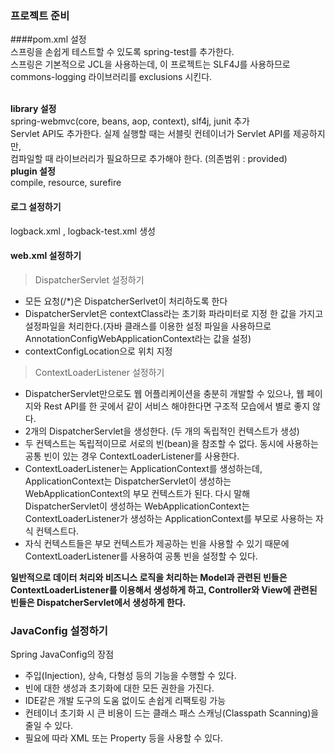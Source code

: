 ### 프로젝트 준비
####pom.xml 설정<br>
스프링을 손쉽게 테스트할 수 있도록 spring-test를 추가한다.<br>
스프링은 기본적으로 JCL을 사용하는데, 이 프로젝트는 SLF4J를 사용하므로 commons-logging 라이브러리를 exclusions 시킨다.
<br>
<br>

**library 설정**<br>
spring-webmvc(core, beans, aop, context), slf4j, junit 추가<br>
Servlet API도 추가한다. 실제 실행할 때는 서블릿 컨테이너가 Servlet API를 제공하지만,<br> 
컴파일할 때 라이브러리가 필요하므로 추가해야 한다. (의존범위 : provided)<br>
**plugin 설정**<br>
compile, resource, surefire<br>

#### 로그 설정하기
logback.xml , logback-test.xml 생성

#### web.xml 설정하기
> DispatcherServlet 설정하기
* 모든 요청(/*)은 DispatcherSerlvet이 처리하도록 한다
* DispatcherServlet은 contextClass라는 초기화 파라미터로 지정 한 값을 가지고 설정파일을 처리한다.(자바 클래스를 이용한 설정 파일을 사용하므로 AnnotationConfigWebApplicationContext라는 값을 설정)
* contextConfigLocation으로 위치 지정
> ContextLoaderListener 설정하기
* DispatcherServlet만으로도 웹 어플리케이션을 충분히 개발할 수 있으나, 웹 페이지와 Rest API를 한 곳에서 같이 서비스 해야한다면 구조적 모습에서 별로 좋지 않다.
* 2개의 DispatcherServlet을 생성한다. (두 개의 독립적인 컨텍스트가 생성)
* 두 컨텍스트는 독립적이므로 서로의 빈(bean)을 참조할 수 없다. 동시에 사용하는 공통 빈이 있는 경우 ContextLoaderListener를 사용한다.
* ContextLoaderListener는 ApplicationContext를 생성하는데, ApplicationContext는 DispatcherServlet이 생성하는 WebApplicationContext의 부모 컨텍스트가 된다. 다시 말해 DispatcherServlet이 생성하는 WebApplicationContext는 ContextLoaderListener가 생성하는 ApplicationContext를 부모로 사용하는 자식 컨텍스트다.
* 자식 컨텍스트들은 부모 컨텍스트가 제공하는 빈을 사용할 수 있기 때문에 ContextLoaderListener를 사용하여 공통 빈을 설정할 수 있다.<br>

**일반적으로 데이터 처리와 비즈니스 로직을 처리하는 Model과 관련된 빈들은 ContextLoaderListener를 이용해서 생성하게 하고, Controller와 View에 관련된 빈들은 DispatcherServlet에서 생성하게 한다.**

### JavaConfig 설정하기
Spring JavaConfig의 장점
* 주입(Injection), 상속, 다형성 등의 기능을 수행할 수 있다.
* 빈에 대한 생성과 초기화에 대한 모든 권한을 가진다.
* IDE같은 개발 도구의 도움 없이도 손쉽게 리팩토링 가능
* 컨테이너 초기화 시 큰 비용이 드는 클래스 패스 스캐닝(Classpath Scanning)을 줄일 수 있다.
* 필요에 따라 XML 또는 Property 등을 사용할 수 있다.


